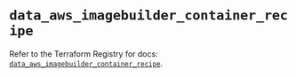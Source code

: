# `data_aws_imagebuilder_container_recipe`

Refer to the Terraform Registry for docs: [`data_aws_imagebuilder_container_recipe`](https://registry.terraform.io/providers/hashicorp/aws/4.54.0/docs/data-sources/imagebuilder_container_recipe).
